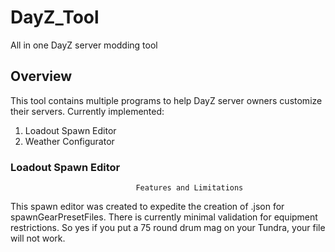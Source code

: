 # DayZ_Tool

All in one DayZ server modding tool

## Overview

This tool contains multiple programs to help DayZ server owners customize their servers.
Currently implemented:

1. Loadout Spawn Editor
2. Weather Configurator

### Loadout Spawn Editor

                                Features and Limitations

This spawn editor was created to expedite the creation of .json for spawnGearPresetFiles. There is currently
minimal validation for equipment restrictions. So yes if you put a 75 round drum mag on your Tundra, your file
will not work.
